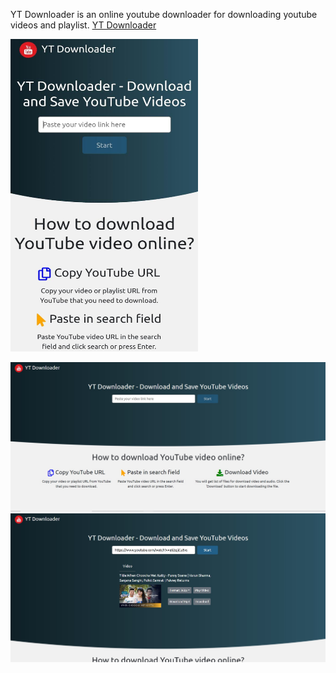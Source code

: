 YT Downloader is an online youtube downloader for downloading youtube videos and playlist. [YT Downloader](https://quizzical-bhabha-41dca2.netlify.app/)

<div>
  <img src="https://raw.githubusercontent.com/hemantnigam/yt_downloader_frontend/master/screenshots/mobile_view.jpeg?raw=true" width="300" height="500"/> 
</div>

![alt text](https://raw.githubusercontent.com/hemantnigam/yt_downloader_frontend/master/screenshots/web_nosearch.jpg?raw=true "Web Search Screenshot")
![alt text](https://raw.githubusercontent.com/hemantnigam/yt_downloader_frontend/master/screenshots/web_search.jpg?raw=true "Web Search Screenshot")


